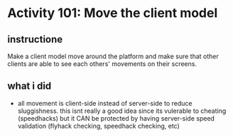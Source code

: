 # Activity 101: Move the client model

## instructione
Make a client model move around the platform and make sure that other clients are able to see each others' movements on their screens.

## what i did
- all movement is client-side instead of server-side to reduce sluggishness. this isnt really a good idea since its vulerable to cheating (speedhacks) but it CAN be protected by having server-side speed validation (flyhack checking, speedhack checking, etc)
